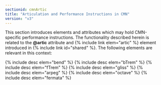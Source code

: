 ```yaml
---
sectionid: cmnArtic
title: "Articulation and Performance Instructions in CMN"
version: "v3"
---
```


This section introduces elements and attributes which may hold CMN-specific performance
instructions. The functionality described herein is related to the **@artic**
attribute and {% include link elem="artic" %} element introduced in {% include link id="shared" %}. The
following elements are relevant in this context:



{% include desc elem="bend" %}
{% include desc elem="bTrem" %}
{% include desc elem="fTrem" %}
{% include desc elem="gliss" %}
{% include desc elem="arpeg" %}
{% include desc elem="octave" %}
{% include desc elem="fermata" %}





